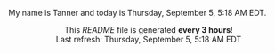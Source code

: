 My name is Tanner and today is Thursday, September 5, 5:18 AM EDT.

<p align="center">This <i>README</i> file is generated <b>every 3 hours</b>!</br>Last refresh: Thursday, September 5, 5:18 AM EDT<br /></p>
